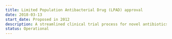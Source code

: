 ```yaml
---
title: Limited Population Antibacterial Drug (LPAD) approval
date: 2018-03-13
start_date: Proposed in 2012
description: A streamlined clinical trial process for novel antibiotics that allows the drug’s safety and efficacy to be studied based on substantially smaller, faster, and less expensive trials
status: Operational
---
```

